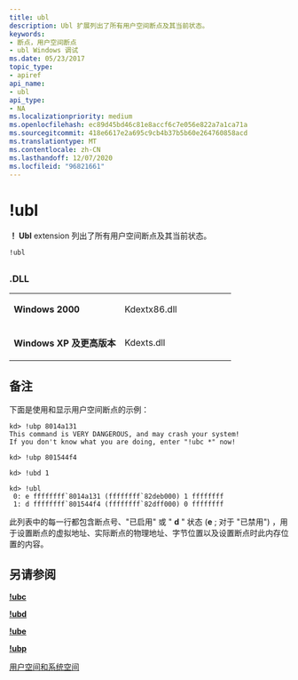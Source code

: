 ```yaml
---
title: ubl
description: Ubl 扩展列出了所有用户空间断点及其当前状态。
keywords:
- 断点，用户空间断点
- ubl Windows 调试
ms.date: 05/23/2017
topic_type:
- apiref
api_name:
- ubl
api_type:
- NA
ms.localizationpriority: medium
ms.openlocfilehash: ec89d45bd46c81e8accf6c7e056e822a7a1ca71a
ms.sourcegitcommit: 418e6617e2a695c9cb4b37b5b60e264760858acd
ms.translationtype: MT
ms.contentlocale: zh-CN
ms.lasthandoff: 12/07/2020
ms.locfileid: "96821661"
---
```

# <a name="ubl"></a>!ubl


**！ Ubl** extension 列出了所有用户空间断点及其当前状态。

```dbgcmd
!ubl
```

## <span id="ddk__ubl_dbg"></span><span id="DDK__UBL_DBG"></span>


### <a name="span-iddllspanspan-iddllspandll"></a><span id="DLL"></span><span id="dll"></span>.DLL

<table>
<colgroup>
<col width="50%" />
<col width="50%" />
</colgroup>
<tbody>
<tr class="odd">
<td align="left"><p><strong>Windows 2000</strong></p></td>
<td align="left"><p>Kdextx86.dll</p></td>
</tr>
<tr class="even">
<td align="left"><p><strong>Windows XP 及更高版本</strong></p></td>
<td align="left"><p>Kdexts.dll</p></td>
</tr>
</tbody>
</table>

 

<a name="remarks"></a>备注
-------

下面是使用和显示用户空间断点的示例：

```dbgcmd
kd> !ubp 8014a131
This command is VERY DANGEROUS, and may crash your system!
If you don't know what you are doing, enter "!ubc *" now!

kd> !ubp 801544f4

kd> !ubd 1

kd> !ubl
 0: e ffffffff`8014a131 (ffffffff`82deb000) 1 ffffffff
 1: d ffffffff`801544f4 (ffffffff`82dff000) 0 ffffffff
```

此列表中的每一行都包含断点号、"已启用" 或 " **d** " 状态 (**e** ; 对于 "已禁用") ，用于设置断点的虚拟地址、实际断点的物理地址、字节位置以及设置断点时此内存位置的内容。

## <a name="span-idsee_alsospansee-also"></a><span id="see_also"></span>另请参阅


[**!ubc**](-ubc.md)

[**!ubd**](-ubd.md)

[**!ube**](-ube.md)

[**!ubp**](-ubp.md)

[用户空间和系统空间](user-space-and-system-space.md)

 

 







